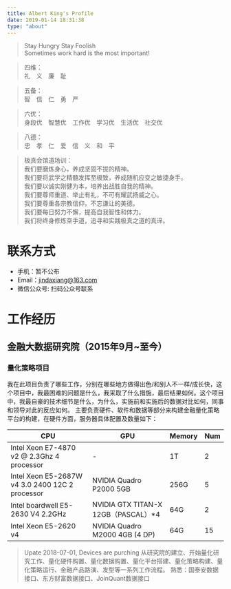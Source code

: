 ```yaml
---
title: Albert King's Profile
date: 2019-01-14 18:31:38
type: "about"
---
```

> Stay Hungry Stay Foolish <br>
Sometimes work hard is the most important!

> 四维：<br>
礼　义　廉　耻

> 五备：<br>
智　信　仁　勇　严

> 六优：<br>
身段优　智慧优　工作优　学习优　生活优　社交优

> 八德：<br>
忠　孝　仁　爱　信　义　和　平

> 极真会馆道场训：<br>
我们要磨炼身心，养成坚固不拔的精神。<br>
我们要将武学之精髓发挥至极致，养成随机应变之敏捷身手。<br>
我们要以诚实刚健为本，培养出战胜自我的精神。<br>
我们要尊师重道、举止有礼，不可有耀武扬威之心。<br>
我们要尊重各宗教信仰，不忘谦让的美德。<br>
我们要每日努力不懈，提高自我智性和体力。<br>
我们将终身修炼空手道，追寻和实践极真之道的真谛。<br>



# 联系方式

- 手机：暂不公布
- Email：jindaxiang@163.com
- 微信公众号: 扫码公众号联系


# 工作经历

## 金融大数据研究院（2015年9月~至今）

### 量化策略项目 
我在此项目负责了哪些工作，分别在哪些地方做得出色/和别人不一样/成长快，这个项目中，我最困难的问题是什么，我采取了什么措施，最后结果如何。这个项目中，我最自豪的技术细节是什么，为什么，实施前和实施后的数据对比如何，同事和领导对此的反应如何。
主要负责硬件、软件和数据等部分来构建金融量化策略平台的构建，在硬件方面，服务器具体配置及数量如下：

CPU | GPU | Memory | Num
--- | --- | --- | ---
Intel Xeon E7-4870 v2 @ 2.3Ghz 4 processor |-| 1T | 2 
Intel Xeon E5-2687W v4 3.0 2400 12C 2 processor |NVIDIA Quadro P2000 5GB | 256G | 5 
Intel boardwell E5-2630 V4 2.2GHz  |NVIDIA GTX TITAN-X 12GB（PASCAL）*4| 64G | 2 
Intel Xeon E5-2620 v4|NVIDIA Quadro M2000 4GB (4 DP)|64G| 15 
> Upate 2018-07-01, Devices are purching
从研究院的建立、开始量化研究工作、量化硬件购置、量化数据购置、量化平台搭建、量化策略构建、量化策略运行、金融产品路演、发型等一系列工作流程。
熟悉：国泰安数据接口、东方财富数据接口、JoinQuant数据接口



      
